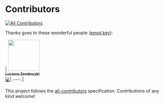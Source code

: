 # Contributors
[![All Contributors](https://img.shields.io/badge/all_contributors-4-orange.svg?style=flat-square)](#contributors)

Thanks goes to these wonderful people ([emoji key](https://github.com/kentcdodds/all-contributors#emoji-key)):

<!-- ALL-CONTRIBUTORS-LIST:START - Do not remove or modify this section -->
<!-- prettier-ignore -->
| [<img src="https://avatars1.githubusercontent.com/u/40046862?s=400&v=4" width="100px;"/><br /><sub><b>Luciano Zembruzki</b></sub>](https://www.linkedin.com/in/luciano-zembruzki-406471172/)<br />[💻](https://github.com/ComputerNetworks-UFRGS/dnstracker/commits?author=zembruzkill "Code")| :---: |
<!-- ALL-CONTRIBUTORS-LIST:END -->

This project follows the [all-contributors](https://github.com/kentcdodds/all-contributors) specification. Contributions of any kind welcome!

